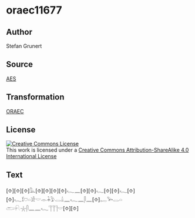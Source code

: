 # oraec11677

## Author

Stefan Grunert

## Source

[AES](https://github.com/simondschweitzer/aes)

## Transformation

[ORAEC](https://oraec.github.io/)

## License

<a rel="license" href="http://creativecommons.org/licenses/by-sa/4.0/"><img alt="Creative Commons License" style="border-width:0" src="https://i.creativecommons.org/l/by-sa/4.0/88x31.png" /></a><br />This work is licensed under a <a rel="license" href="http://creativecommons.org/licenses/by-sa/4.0/">Creative Commons Attribution-ShareAlike 4.0 International License</a>

## Text

[⯑][⯑][⯑]𓅓[⯑][⯑][⯑][⯑]𓆑𓈖[⯑][⯑]𓆑[⯑][⯑]𓆑[⯑]<br>
[⯑]𓆑𓍍𓈞𓏏𓀀𓎟𓁹𓇓𓅱𓂋𓏙𓈖𓆑𓈖𓋴𓈖[⯑]𓉻𓅨𓂋𓏏<br>
𓂧𓍯𓇼𓋴𓈖𓈖𓆑𓊹𓊹𓊹𓎟[⯑][⯑]<br>
